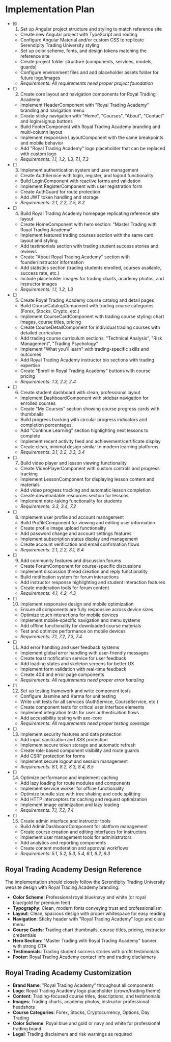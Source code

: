 # Implementation Plan

- [x] 1. Set up Angular project structure and styling to match reference site
  - Create new Angular project with TypeScript and routing
  - Configure Angular Material and/or custom CSS to replicate Serendipity Trading University styling
  - Set up color scheme, fonts, and design tokens matching the reference site
  - Create project folder structure (components, services, models, guards)
  - Configure environment files and add placeholder assets folder for future logo/images
  - _Requirements: All requirements need proper project foundation_

- [ ] 2. Create core layout and navigation components for Royal Trading Academy
  - Implement HeaderComponent with "Royal Trading Academy" branding and navigation menu
  - Create sticky navigation with "Home", "Courses", "About", "Contact" and login/signup buttons
  - Build FooterComponent with Royal Trading Academy branding and multi-column layout
  - Implement responsive LayoutComponent with the same breakpoints and mobile behavior
  - Add "Royal Trading Academy" logo placeholder that can be replaced with custom logo
  - _Requirements: 1.1, 1.2, 1.3, 7.1, 7.3_

- [ ] 3. Implement authentication system and user management
  - Create AuthService with login, register, and logout functionality
  - Build LoginComponent with reactive forms and validation
  - Implement RegisterComponent with user registration form
  - Create AuthGuard for route protection
  - Add JWT token handling and storage
  - _Requirements: 2.1, 2.2, 2.5, 8.2_

- [ ] 4. Build Royal Trading Academy homepage replicating reference site layout
  - Create HomeComponent with hero section: "Master Trading with Royal Trading Academy"
  - Implement featured trading courses section with the same card layout and styling
  - Add testimonials section with trading student success stories and reviews
  - Create "About Royal Trading Academy" section with founder/instructor information
  - Add statistics section (trading students enrolled, courses available, success rate, etc.)
  - Include placeholder images for trading charts, academy photos, and instructor images
  - _Requirements: 1.1, 1.2, 1.3_

- [ ] 5. Create Royal Trading Academy course catalog and detail pages
  - Build CourseCatalogComponent with trading course categories (Forex, Stocks, Crypto, etc.)
  - Implement CourseCardComponent with trading course styling: chart images, course titles, pricing
  - Create CourseDetailComponent for individual trading courses with detailed curriculum
  - Add trading course curriculum sections: "Technical Analysis", "Risk Management", "Trading Psychology"
  - Implement "What you'll learn" with trading-specific skills and outcomes
  - Add Royal Trading Academy instructor bio sections with trading expertise
  - Create "Enroll in Royal Trading Academy" buttons with course pricing
  - _Requirements: 1.3, 2.3, 2.4_

- [ ] 6. Create student dashboard with clean, professional layout
  - Implement DashboardComponent with sidebar navigation for enrolled courses
  - Create "My Courses" section showing course progress cards with thumbnails
  - Build progress tracking with circular progress indicators and completion percentages
  - Add "Continue Learning" section highlighting next lessons to complete
  - Implement recent activity feed and achievement/certificate display
  - Create clean, minimal design similar to modern learning platforms
  - _Requirements: 3.1, 3.2, 3.3, 3.4_

- [ ] 7. Build video player and lesson viewing functionality
  - Create VideoPlayerComponent with custom controls and progress tracking
  - Implement LessonComponent for displaying lesson content and materials
  - Add video progress tracking and automatic lesson completion
  - Create downloadable resources section for lessons
  - Implement note-taking functionality for students
  - _Requirements: 3.3, 3.4, 7.2_

- [ ] 8. Implement user profile and account management
  - Build ProfileComponent for viewing and editing user information
  - Create profile image upload functionality
  - Add password change and account settings features
  - Implement subscription status display and management
  - Create account verification and email confirmation flows
  - _Requirements: 2.1, 2.2, 8.1, 8.4_

- [ ] 9. Add community features and discussion forums
  - Create ForumComponent for course-specific discussions
  - Implement discussion thread creation and reply functionality
  - Build notification system for forum interactions
  - Add instructor response highlighting and student interaction features
  - Create moderation tools for forum content
  - _Requirements: 4.1, 4.2, 4.3_

- [ ] 10. Implement responsive design and mobile optimization
  - Ensure all components are fully responsive across device sizes
  - Optimize touch interactions for mobile devices
  - Implement mobile-specific navigation and menu systems
  - Add offline functionality for downloaded course materials
  - Test and optimize performance on mobile devices
  - _Requirements: 7.1, 7.2, 7.3, 7.4_

- [ ] 11. Add error handling and user feedback systems
  - Implement global error handling with user-friendly messages
  - Create toast notification service for user feedback
  - Add loading states and skeleton screens for better UX
  - Implement form validation with real-time feedback
  - Create 404 and error page components
  - _Requirements: All requirements need proper error handling_

- [ ] 12. Set up testing framework and write component tests
  - Configure Jasmine and Karma for unit testing
  - Write unit tests for all services (AuthService, CourseService, etc.)
  - Create component tests for critical user interface elements
  - Implement integration tests for user authentication flows
  - Add accessibility testing with axe-core
  - _Requirements: All requirements need proper testing coverage_

- [ ] 13. Implement security features and data protection
  - Add input sanitization and XSS protection
  - Implement secure token storage and automatic refresh
  - Create role-based component visibility and route guards
  - Add CSRF protection for forms
  - Implement secure logout and session management
  - _Requirements: 8.1, 8.2, 8.3, 8.4, 8.5_

- [ ] 14. Optimize performance and implement caching
  - Add lazy loading for route modules and components
  - Implement service worker for offline functionality
  - Optimize bundle size with tree shaking and code splitting
  - Add HTTP interceptors for caching and request optimization
  - Implement image optimization and lazy loading
  - _Requirements: 7.1, 7.2, 7.4_

- [ ] 15. Create admin interface and instructor tools
  - Build AdminDashboardComponent for platform management
  - Create course creation and editing interfaces for instructors
  - Implement user management tools for administrators
  - Add analytics and reporting components
  - Create content moderation and approval workflows
  - _Requirements: 5.1, 5.2, 5.3, 5.4, 6.1, 6.2, 6.3_
## Royal Trading Academy Design Reference

The implementation should closely follow the Serendipity Trading University website design with Royal Trading Academy branding:
- **Color Scheme**: Professional royal blue/navy and white (or royal blue/gold for premium feel)
- **Typography**: Clean, modern fonts conveying trust and professionalism
- **Layout**: Clean, spacious design with proper whitespace for easy reading
- **Navigation**: Sticky header with "Royal Trading Academy" logo and clear menu
- **Course Cards**: Trading chart thumbnails, course titles, pricing, instructor credentials
- **Hero Section**: "Master Trading with Royal Trading Academy" banner with strong CTA
- **Testimonials**: Trading student success stories with profit testimonials
- **Footer**: Royal Trading Academy contact info and trading disclaimers

## Royal Trading Academy Customization

- **Brand Name**: "Royal Trading Academy" throughout all components
- **Logo**: Royal Trading Academy logo placeholder (crown/trading theme)
- **Content**: Trading-focused course titles, descriptions, and testimonials
- **Images**: Trading charts, academy photos, instructor professional headshots
- **Course Categories**: Forex, Stocks, Cryptocurrency, Options, Day Trading
- **Color Scheme**: Royal blue and gold or navy and white for professional trading brand
- **Legal**: Trading disclaimers and risk warnings as required